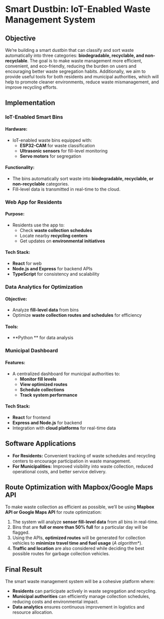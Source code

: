 # Smart Dustbin: IoT-Enabled Waste Management System

## Objective
We’re building a smart dustbin that can classify and sort waste automatically into three categories: **biodegradable, recyclable, and non-recyclable**. The goal is to make waste management more efficient, convenient, and eco-friendly, reducing the burden on users and encouraging better waste segregation habits. Additionally, we aim to provide useful tools for both residents and municipal authorities, which will help to promote cleaner environments, reduce waste mismanagement, and improve recycling efforts.

## Implementation
### IoT-Enabled Smart Bins
#### Hardware:
- IoT-enabled waste bins equipped with:
  - **ESP32-CAM** for waste classification
  - **Ultrasonic sensors** for fill-level monitoring
  - **Servo motors** for segregation

#### Functionality:
- The bins automatically sort waste into **biodegradable, recyclable, or non-recyclable** categories.
- Fill-level data is transmitted in real-time to the cloud.

### Web App for Residents
#### Purpose:
- Residents use the app to:
  - Check **waste collection schedules**
  - Locate nearby **recycling centers**
  - Get updates on **environmental initiatives**

#### Tech Stack:
- **React** for web
- **Node.js and Express** for backend APIs
- **TypeScript** for consistency and scalability

### Data Analytics for Optimization
#### Objective:
- Analyze **fill-level data** from bins
- Optimize **waste collection routes and schedules** for efficiency

#### Tools:
- **Python ** for data analysis


### Municipal Dashboard
#### Features:
- A centralized dashboard for municipal authorities to:
  - **Monitor fill levels**
  - **View optimized routes**
  - **Schedule collections**
  - **Track system performance**

#### Tech Stack:
- **React** for frontend
- **Express and Node.js** for backend
- Integration with **cloud platforms** for real-time data

## Software Applications
- **For Residents:** Convenient tracking of waste schedules and recycling centers to encourage participation in waste management.
- **For Municipalities:** Improved visibility into waste collection, reduced operational costs, and better service delivery.

## Route Optimization with Mapbox/Google Maps API
To make waste collection as efficient as possible, we’ll be using **Mapbox API or Google Maps API** for route optimization:

1. The system will analyze **sensor fill-level data** from all bins in real-time.
2. Bins that are **full or more than 50% full** for a particular day will be flagged.
3. Using the APIs, **optimized routes** will be generated for collection vehicles to **minimize travel time and fuel usage** (**A* algorithm**).
4. **Traffic and location** are also considered while deciding the best possible routes for garbage collection vehicles.

## Final Result
The smart waste management system will be a cohesive platform where:

- **Residents** can participate actively in waste segregation and recycling.
- **Municipal authorities** can efficiently manage collection schedules, reducing costs and environmental impact.
- **Data analytics** ensures continuous improvement in logistics and resource allocation.

